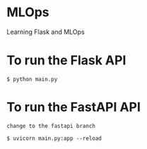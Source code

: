 # MLOps
Learning Flask and MLOps

# To run the Flask API
`$ python main.py`

# To run the FastAPI API
`change to the fastapi branch`

`$ uvicorn main.py:app --reload`